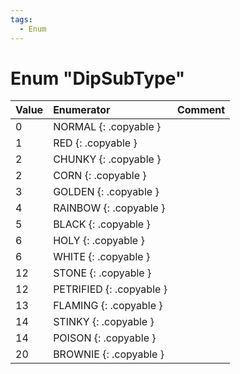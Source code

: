 ```yaml
---
tags:
  - Enum
---
```

# Enum "DipSubType"
|Value|Enumerator|Comment|
|:--|:--|:--|
|0 |NORMAL {: .copyable } |  |
|1 |RED {: .copyable } |  |
|2 |CHUNKY {: .copyable } |  |
|2 |CORN {: .copyable } |  |
|3 |GOLDEN {: .copyable } |  |
|4 |RAINBOW {: .copyable } |  |
|5 |BLACK {: .copyable } |  |
|6 |HOLY {: .copyable } |  |
|6 |WHITE {: .copyable } |  |
|12 |STONE {: .copyable } |  |
|12 |PETRIFIED {: .copyable } |  |
|13 |FLAMING {: .copyable } |  |
|14 |STINKY {: .copyable } |  |
|14 |POISON {: .copyable } |  |
|20 |BROWNIE {: .copyable } |  |
